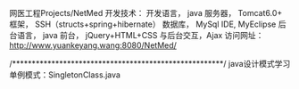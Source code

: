 ﻿网医工程Projects/NetMed 开发技术：
	开发语言， java 
	服务器， Tomcat6.0+
	框架， SSH（structs+spring+hibernate）
	数据库， MySql
	IDE, MyEclipse
	后台语言， java
	前台， jQuery+HTML+CSS
	与后台交互，Ajax
	访问网址：http://www.yuankeyang.wang:8080/NetMed/
	
/******************************************************/ 
java设计模式学习 单例模式：SingletonClass.java